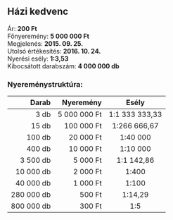 ## Házi kedvenc

Ár: **200 Ft**<br/>
Főnyeremény: **5 000 000 Ft**<br/>
Megjelenés: **2015. 09. 25.**<br/>
Utolsó értékesítés: **2016. 10. 24.**<br/>
Nyerési esély: **1:3,53**<br/>
Kibocsátott darabszám: **4 000 000 db**<br/>

### Nyereménystruktúra:
Darab|Nyeremény|Esély
---:|---:|:---:
3 db|5 000 000 Ft|1:1 333 333,33
15 db|100 000 Ft|1:266 666,67
100 db|20 000 Ft|1:40 000
400 db|10 000 Ft|1:10 000
3 500 db|5 000 Ft|1:1 142,86
10 000 db|2 000 Ft|1:400
40 000 db|1 000 Ft|1:100
280 000 db|500 Ft|1:14,29
800 000 db|300 Ft|1:5
